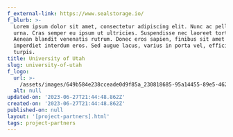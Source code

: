 ```yaml
---
f_external-link: https://www.sealstorage.io/
f_blurb: >-
  Lorem ipsum dolor sit amet, consectetur adipiscing elit. Nunc ac pellentesque
  urna. Cras semper eu ipsum ut ultricies. Suspendisse nec laoreet tortor.
  Aenean blandit venenatis rutrum. Donec eros sapien, finibus sit amet dolor a,
  imperdiet interdum eros. Sed augue lacus, varius in porta vel, efficitur at
  turpis.
title: University of Utah
slug: university-of-utah
f_logo:
  url: >-
    /assets/images/649b584e238cceade0d9f85a_230818685-95a14455-89e5-4629-87a0-ebfa2f221a55.png
  alt: null
updated-on: '2023-06-27T21:44:48.862Z'
created-on: '2023-06-27T21:44:48.862Z'
published-on: null
layout: '[project-partners].html'
tags: project-partners
---
```



